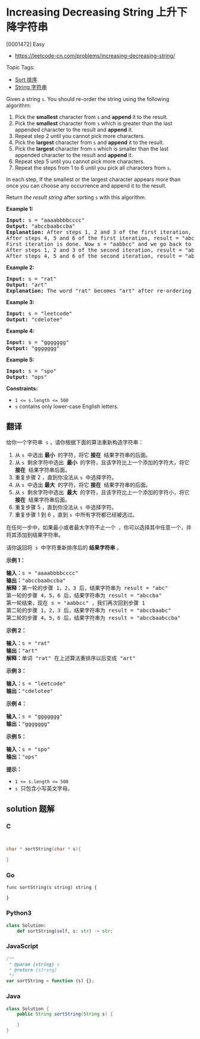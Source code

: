 # Increasing Decreasing String 上升下降字符串

[0001472] Easy

- https://leetcode-cn.com/problems/increasing-decreasing-string/

Topic Tags:

- [Sort 排序](https://leetcode-cn.com/tag/sort/)
- [String 字符串](https://leetcode-cn.com/tag/string/)

Given a string `s`. You should re-order the string using the following algorithm:

1.  Pick the **smallest** character from `s` and **append** it to the result.
2.  Pick the **smallest** character from `s` which is greater than the last appended character to the result and **append** it.
3.  Repeat step 2 until you cannot pick more characters.
4.  Pick the **largest** character from `s` and **append** it to the result.
5.  Pick the **largest** character from `s` which is smaller than the last appended character to the result and **append** it.
6.  Repeat step 5 until you cannot pick more characters.
7.  Repeat the steps from 1 to 6 until you pick all characters from `s`.

In each step, If the smallest or the largest character appears more than once you can choose any occurrence and append it to the result.

Return _the result string_ after sorting `s` with this algorithm.

**Example 1:**

<pre><strong>Input:</strong> s = "aaaabbbbcccc"
<strong>Output:</strong> "abccbaabccba"
<strong>Explanation:</strong> After steps 1, 2 and 3 of the first iteration, result = "abc"
After steps 4, 5 and 6 of the first iteration, result = "abccba"
First iteration is done. Now s = "aabbcc" and we go back to step 1
After steps 1, 2 and 3 of the second iteration, result = "abccbaabc"
After steps 4, 5 and 6 of the second iteration, result = "abccbaabccba"
</pre>

**Example 2:**

<pre><strong>Input:</strong> s = "rat"
<strong>Output:</strong> "art"
<strong>Explanation:</strong> The word "rat" becomes "art" after re-ordering it with the mentioned algorithm.
</pre>

**Example 3:**

<pre><strong>Input:</strong> s = "leetcode"
<strong>Output:</strong> "cdelotee"
</pre>

**Example 4:**

<pre><strong>Input:</strong> s = "ggggggg"
<strong>Output:</strong> "ggggggg"
</pre>

**Example 5:**

<pre><strong>Input:</strong> s = "spo"
<strong>Output:</strong> "ops"
</pre>

**Constraints:**

- `1 <= s.length <= 500`
- `s` contains only lower-case English letters.

## 翻译

给你一个字符串  `s` ，请你根据下面的算法重新构造字符串：

1.  从 `s`  中选出 **最小**  的字符，将它 **接在**  结果字符串的后面。
2.  从 `s`  剩余字符中选出  **最小**  的字符，且该字符比上一个添加的字符大，将它 **接在**  结果字符串后面。
3.  重复步骤 2 ，直到你没法从 `s`  中选择字符。
4.  从 `s`  中选出 **最大**  的字符，将它 **接在**  结果字符串的后面。
5.  从 `s`  剩余字符中选出  **最大**  的字符，且该字符比上一个添加的字符小，将它 **接在**  结果字符串后面。
6.  重复步骤 5 ，直到你没法从 `s`  中选择字符。
7.  重复步骤 1 到 6 ，直到 `s`  中所有字符都已经被选过。

在任何一步中，如果最小或者最大字符不止一个  ，你可以选择其中任意一个，并将其添加到结果字符串。

请你返回将  `s`  中字符重新排序后的 **结果字符串** 。

**示例 1：**

<pre><strong>输入：</strong>s = "aaaabbbbcccc"
<strong>输出：</strong>"abccbaabccba"
<strong>解释：</strong>第一轮的步骤 1，2，3 后，结果字符串为 result = "abc"
第一轮的步骤 4，5，6 后，结果字符串为 result = "abccba"
第一轮结束，现在 s = "aabbcc" ，我们再次回到步骤 1
第二轮的步骤 1，2，3 后，结果字符串为 result = "abccbaabc"
第二轮的步骤 4，5，6 后，结果字符串为 result = "abccbaabccba"
</pre>

**示例 2：**

<pre><strong>输入：</strong>s = "rat"
<strong>输出：</strong>"art"
<strong>解释：</strong>单词 "rat" 在上述算法重排序以后变成 "art"
</pre>

**示例 3：**

<pre><strong>输入：</strong>s = "leetcode"
<strong>输出：</strong>"cdelotee"
</pre>

**示例 4：**

<pre><strong>输入：</strong>s = "ggggggg"
<strong>输出：</strong>"ggggggg"
</pre>

**示例 5：**

<pre><strong>输入：</strong>s = "spo"
<strong>输出：</strong>"ops"
</pre>

**提示：**

- `1 <= s.length <= 500`
- `s`  只包含小写英文字母。

## solution 题解

### C

```c


char * sortString(char * s){

}


```

### Go

```golang
func sortString(s string) string {

}
```

### Python3

```python
class Solution:
    def sortString(self, s: str) -> str:

```

### JavaScript

```javascript
/**
 * @param {string} s
 * @return {string}
 */
var sortString = function (s) {};
```

### Java

```java
class Solution {
    public String sortString(String s) {

    }
}
```
